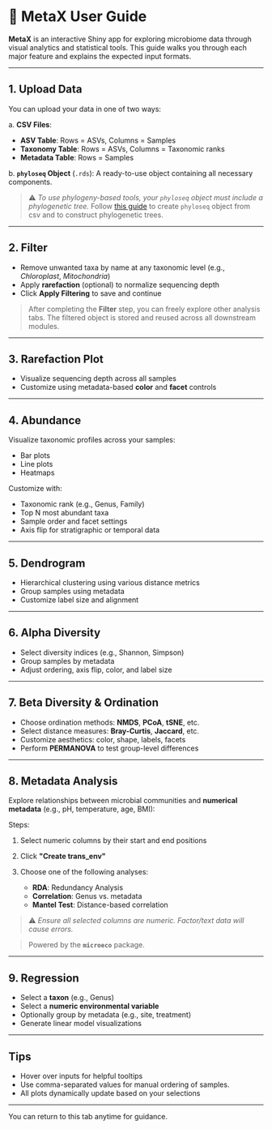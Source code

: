# 🧬 MetaX User Guide

**MetaX** is an interactive Shiny app for exploring microbiome data through visual analytics and statistical tools. This guide walks you through each major feature and explains the expected input formats.

---

##  1. Upload Data

You can upload your data in one of two ways:

a.  **CSV Files**:

  * **ASV Table**: Rows = ASVs, Columns = Samples
  * **Taxonomy Table**: Rows = ASVs, Columns = Taxonomic ranks
  * **Metadata Table**: Rows = Samples  
    

b.  **`phyloseq` Object** (`.rds`): A ready-to-use object containing all necessary components.  


> ⚠️ *To use phylogeny-based tools, your `phyloseq` object must include a phylogenetic tree.* Follow [this guide](https://github.com/shanptom/metaX/blob/main/Phyloseq.md) to create `phyloseq` object from csv and to construct phylogenetic trees.

---

##  2. Filter

* Remove unwanted taxa by name at any taxonomic level (e.g., *Chloroplast*, *Mitochondria*)
* Apply **rarefaction** (optional) to normalize sequencing depth
* Click **Apply Filtering** to save and continue
>  After completing the **Filter** step, you can freely explore other analysis tabs. The filtered object is stored and reused across all downstream modules.

---

##  3. Rarefaction Plot

* Visualize sequencing depth across all samples
* Customize using metadata-based **color** and **facet** controls

---

##  4. Abundance

Visualize taxonomic profiles across your samples:

*  Bar plots
*  Line plots
*  Heatmaps

Customize with:

* Taxonomic rank (e.g., Genus, Family)
* Top N most abundant taxa
* Sample order and facet settings
* Axis flip for stratigraphic or temporal data

---

##  5. Dendrogram

* Hierarchical clustering using various distance metrics
* Group samples using metadata
* Customize label size and alignment

---

##  6. Alpha Diversity

* Select diversity indices (e.g., Shannon, Simpson)
* Group samples by metadata
* Adjust ordering, axis flip, color, and label size

---

##  7. Beta Diversity & Ordination

* Choose ordination methods: **NMDS**, **PCoA**, **tSNE**, etc.
* Select distance measures: **Bray-Curtis**, **Jaccard**, etc.
* Customize aesthetics: color, shape, labels, facets
* Perform **PERMANOVA** to test group-level differences

---

##  8. Metadata Analysis

Explore relationships between microbial communities and **numerical metadata** (e.g., pH, temperature, age, BMI):

Steps:

1. Select numeric columns by their start and end positions
2. Click **"Create trans\_env"**
3. Choose one of the following analyses:

   * **RDA**: Redundancy Analysis
   * **Correlation**: Genus vs. metadata
   * **Mantel Test**: Distance-based correlation

> ⚠️ *Ensure all selected columns are numeric. Factor/text data will cause errors.*

> Powered by the **`microeco`** package.

---

##  9. Regression

* Select a **taxon** (e.g., Genus)
* Select a **numeric environmental variable**
* Optionally group by metadata (e.g., site, treatment)
* Generate linear model visualizations

---

##  Tips

* Hover over inputs for helpful tooltips
* Use comma-separated values for manual ordering of samples.
* All plots dynamically update based on your selections

---

 You can return to this tab anytime for guidance.
